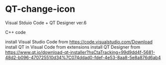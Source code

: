 # QT-change-icon
Visual Stduio Code + QT Designer ver.6

C++ code

install Visual Studio Code from https://code.visualstudio.com/Download
install QT in Visual Code from extensions
install QT Designer from https://www.qt.io/download-qt-installer?hsCtaTracking=99d9dd4f-5681-48d2-b096-470725510d34%7C074ddad0-fdef-4e53-8aa8-5e8a876d6ab4
